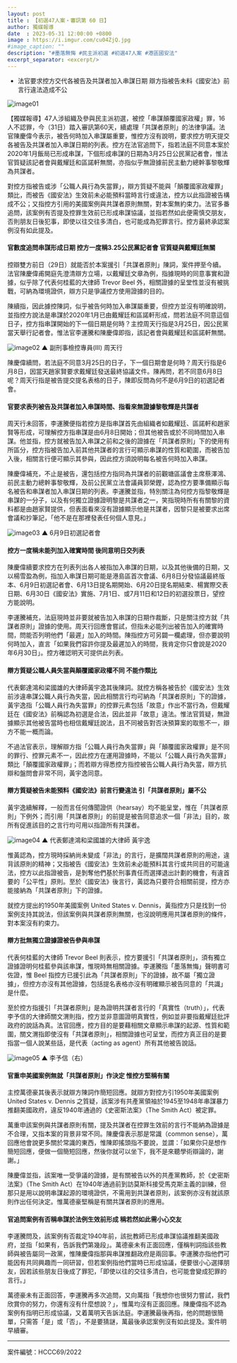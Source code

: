 ```yaml
---
layout: post
title : 【初選47人案・審訊第 60 日】
author: 獨媒報導
date  : 2023-05-31 12:00:00 +0800
image : https://i.imgur.com/cu04ZjQ.jpg
#image_caption: ""
description: "#墨落無悔 #民主派初選 #初選47人案 #港區國安法"
excerpt_separator: <excerpt/>
---
```


- 法官要求控方交代各被告及共謀者加入串謀日期 辯方指被告未料《國安法》前言行違法造成不公

<excerpt/>

![image01](https://i.imgur.com/3Top6Ca.png)

【獨媒報導】47人涉組織及參與民主派初選，被控「串謀顛覆國家政權」罪，16人不認罪，今（31日）踏入審訊第60天，續處理「共謀者原則」的法律爭議。法官陳慶偉今表示，被告何時加入串謀屬重要，惟控方沒有說明，要求控方明天提交各被告及共謀者加入串謀日期的列表。控方在法官追問下，指若法庭不同意本案於2020年1月飯局已形成串謀，下個形成串謀的日期為3月25日公民黨記者會，惟法官質疑該記者會與戴耀廷和區諾軒無關，亦指似乎無證據前民主動力總幹事黎敬輝為共謀者。

對控方指被告或涉「公職人員行為失當罪」，辯方質疑不能與「顛覆國家政權罪」類比，而被告《國安法》生效前未必能預料當時言行或違法，控方以此指證被告構成不公；又指控方引用的美國案例與共謀者原則無關，對本案無約束力。法官多番追問，該案例有否提及控罪生效前已形成串謀協議，並指若然如此便需慎交朋友，否則朋友日後犯事，即使以往交往多清白，也可能成為犯罪言行。控方最終承認案例沒有如此提及。

#### 官數度追問串謀形成日期 控方一度稱3.25公民黨記者會 官質疑與戴耀廷無關

控辯雙方前日（29日）就能否於本案援引「共謀者原則」陳詞，案件押至今續。法官陳慶偉甫開庭先澄清辯方立場，以戴耀廷文章為例，指據現時的同意事實和證據，似乎除了代表何桂藍的大律師 Trevor Beel 外，相關證據的呈堂性並沒有被挑戰，可納為環境證供，辯方只是爭議控方使用證據的目的。

陳續指，因此據控陳詞，似乎被告何時加入串謀屬重要，但控方並沒有明確說明，並指控方說法是串謀於2020年1月已由戴耀廷和區諾軒形成，問若法庭不同意這個日子，控方指串謀開始的下一個日期是何時？主控周天行指是3月25日，因公民黨當天舉行記者會。惟法官李運騰和陳慶偉即指，該記者會與戴耀廷和區諾軒無關。

![image02](https://i.imgur.com/cL20m36.png)
▲ 副刑事檢控專員(III) 周天行

陳慶偉續問，若法庭不同意3月25日的日子，下一個日期會是何時？周天行指是6月8日，因當天趙家賢要求戴耀廷發送最終協議文件。陳再問，若不同意6月8日呢？周天行指是被告提交提名表格的日子，陳即反問為何不是6月9日的初選記者會。

#### 官要求表列被告及共謀者加入串謀時間、指看來無證據黎敬輝是共謀者

周天行未回答，李運騰便指若控方是指串謀首先由組織者如戴耀廷、區諾軒和趙家賢等形成，可理解控方指串謀是由6月8日開始；但其他被告或於不同時間加入串謀。他並指，控方就被告加入串謀之前和之後的證據在「共謀者原則」下的使用有所區分，控方指被告加入前其他共謀者的言行可顯示串謀的性質和範圍，而被告加入後，相關言行便可顯示其參與，因此控方須說明每名被告何時加入串謀。

陳慶偉補充，不止是被告，還包括控方指同為共謀者的前觀塘區議會主席蔡澤鴻、前民主動力總幹事黎敬輝，及前公民黨立法會議員郭榮鏗，認為控方要準備顯示每名被告和串謀者加入串謀日期的列表。李運騰並指，特別關注為何控方指黎敬輝是串謀的一分子，以及有何獨立證據證明黎是共謀者之一，笑指現時所有有關黎的資料都是由趙家賢提供，但表面看來沒有證據顯示他是共謀者，因黎只是被要求出席會議和抄筆記，「他不是在那裡發表任何個人意見。」

![image03](https://i.imgur.com/mYrE5pO.png)
▲ 6月9日初選記者會

#### 控方一度稱未能列加入確實時間 後同意明日交列表

陳慶偉續要求控方在列表列出各人被指加入串謀的日期，以及其他後備的日期，又以楊雪盈為例，指加入串謀日期可能是港島區首次會議、6月8日分發協議最終版本、6月9日初選記者會、6月13日提名期開始、6月20日提名期結束、楊實際交表日期、6月30日《國安法》實施、7月1日、或7月11日和12日的初選投票日，望控方能說明。

李運騰補充，法庭現時並非要就被告加入串謀的日期作裁斷，只是關注控方就「共謀者原則」證據的使用。周天行回應會嘗試，但指未必能列出被告加入的確實時間，問能否列明他們「最遲」加入的時間。陳指控方可另闢一欄處理，但亦要說明何時加入，直言「如果我們容許你提及最遲加入的時間，我肯定你只會說是2020年6月30日」。控方確認明天可提供此列表。

#### 辯方質疑公職人員失當與顛覆國家政權不同 不能作類比

代表鄭達鴻和梁國雄的大律師黃宇逸其後陳詞。就控方稱各被告於《國安法》生效前涉違串謀公職人員行為失當，因此相關言行均可納為「共謀者原則」下的證據，黃宇逸指「公職人員行為失當罪」的控罪元素包括「故意」作出不當行為，但戴耀廷在《國安法》前稱認為初選是合法，因此並非「故意」違法。惟法官質疑，無證據顯示其他被告當時也相信戴耀廷說法，且不同被告對否決預算案的取態不一，辯方不能一概而論。

不過法官表示，理解辯方指「公職人員行為失當罪」與「顛覆國家政權罪」是不同的罪行、控罪元素不一，因此控方在運用證據時，不能以「公職人員行為失當罪」類比「顛覆國家政權罪」；而若辯方得悉控方指控被告公職人員行為失當，辯方抗辯和盤問會非常不同，黃宇逸同意。

#### 辯方質疑被告未能預料《國安法》前言行變違法 引「共謀者原則」屬不公

黃宇逸續解釋，一般而言任何傳聞證供（hearsay）均不能呈堂，惟在「共謀者原則」下例外；而引用「共謀者原則」的前提是被告同意追求一個「非法」目的，故所有促進該目的之言行均可用以指證所有共謀者。

![image04](https://i.imgur.com/V9Pgtwf.png)
▲ 代表鄭達鴻和梁國雄的大律師 黃宇逸

惟黃認為，控方現時採納尚未變成「非法」的言行，是擴闊共謀者原則的用途，違背該原則的精神；又指被告《國安法》生效前未必能預料其言行或共同目的可能違法，控方以此指證被告，是剝奪他們基於刑事責任而選擇退出計劃的機會，有違首要的「公平性」原則。至於《國安法》後言行，黃認為只要符合相關前提，控方亦能接納為「共謀者原則」下的證據。

就控方提出的1950年美國案例 United States v. Dennis，黃指控方只是找到一份案例支持其說法，但該案例與共謀者原則無關，也沒說明應用共謀者原則的條件，對本案沒有約束力。

#### 辯方批無獨立證據證被告參與串謀

代表何桂藍的大律師 Trevor Beel 則表示，控方要援引「共謀者原則」，須有獨立證據證明何桂藍參與該串謀，惟現時無相關證據。李運騰指「墨落無悔」聲明書可佐證，惟 Beel 指控方已援引此為「共謀者原則」下的證據，故不屬「獨立證據」，但控方亦沒有其他證據，包括提名表格亦沒有明確顯示被告同意的「共識」是什麼。

至於控方指援引「共謀者原則」是為證明共謀者言行的「真實性（truth）」，代表李予信的大律師關文渭則指，控方並非意圖證明真實性，例如並非要指戴耀廷批評政府的說話為真。法官回應，控方目的是要藉相關文章顯示串謀的起源、性質和範圍，關文渭指即使沒有「共謀者原則」，相關證據也可呈堂，而控方真正目的是要指當一個人說某些話，是代表（acting as agent）所有其他被告說話。

![image05](https://i.imgur.com/GVTUvw6.png)
▲ 李予信（右）

#### 官重申美國案例無就「共謀者原則」作決定 惟控方堅稱有關

主控萬德豪其後表示就辯方陳詞作簡短回應。就辯方對控方引1950年美國案例 United States v. Dennis 之質疑，該案涉有共產黨領袖於1945至1948年串謀暴力推翻美國政府，違反1940年通過的《史密斯法案》（The Smith Act）被定罪。

萬重申該案例與共謀者原則有關，提及共謀者在控罪生效前的言行不能納為證據是不合理，又指本案的背景非常不同。陳慶偉表示那是常識（common sense），萬回應他會說更多關於常識的東西，惟陳即搖頭指不要說，並謂：「如果你只是想作簡短回應，便做一個簡短回應，然後你就可以坐下，我不是來聽學術辯論的，謝謝。」

陳慶偉並指，該案唯一受爭議的證據，是有關被告以外的共產黨教師，於《史密斯法案》（The Smith Act）在1940年通過前到訪莫斯科接受馬克斯主義的訓練，但那只是用以說明串謀起源的環境證供，不需用到共謀者原則，該案例亦沒有就該原則作出任何決定。惟萬德豪堅稱是有關共謀者原則的應用。

#### 官追問案例有否稱串謀於法例生效前形成 稱若然如此需小心交友

李運騰問及，該案例有否裁定1940年前，該批教師已形成串謀協議推翻美國政府，並指「如果有，告訴我們第幾段」。萬德豪未有正面回應，僅稱判詞指該些教師與被告屬同一政黨，惟陳慶偉指那與串謀推翻政府是兩回事。李運騰亦指他們可能因有共同興趣而一同研習，但若案例指他們當時已形成協議，便要很小心選擇朋友，因若該些朋友日後成了罪犯，「即使以往的交往多清白，也可能會變成犯罪的言行。」

萬德豪未有正面回答，李運騰再多次追問，又向萬指「我想你也很努力嘗試，我們欣賞你的努力，你還有沒有什麼想說？」，惟萬均沒有正面回應。陳慶偉指不認為案例有指明已形成協議，又着萬明天告訴法庭。李運騰最後再指，他的問題很簡單，只需答「是」或「否」，不是要猜謎，萬最後承認案例沒有如此提及。案件明早續審。

---

案件編號：HCCC69/2022
